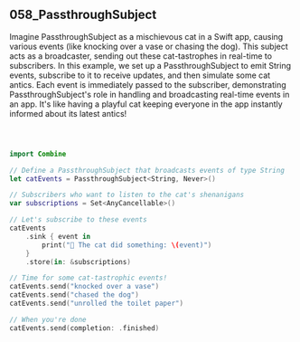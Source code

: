 ## 058_PassthroughSubject

Imagine PassthroughSubject as a mischievous cat in a Swift app, causing various events (like knocking over a vase or chasing the dog). This subject acts as a broadcaster, sending out these cat-tastrophes in real-time to subscribers. In this example, we set up a PassthroughSubject to emit String events, subscribe to it to receive updates, and then simulate some cat antics. Each event is immediately passed to the subscriber, demonstrating PassthroughSubject's role in handling and broadcasting real-time events in an app. It's like having a playful cat keeping everyone in the app instantly informed about its latest antics!

```swift



import Combine

// Define a PassthroughSubject that broadcasts events of type String
let catEvents = PassthroughSubject<String, Never>()

// Subscribers who want to listen to the cat's shenanigans
var subscriptions = Set<AnyCancellable>()

// Let's subscribe to these events
catEvents
    .sink { event in
        print("🐾 The cat did something: \(event)")
    }
    .store(in: &subscriptions)

// Time for some cat-tastrophic events!
catEvents.send("knocked over a vase")
catEvents.send("chased the dog")
catEvents.send("unrolled the toilet paper")

// When you're done
catEvents.send(completion: .finished)

```